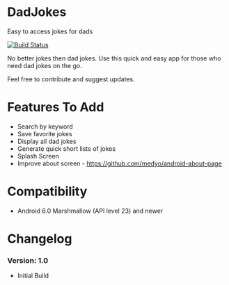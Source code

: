 # DadJokes
Easy to access jokes for dads

[![Build Status](https://travis-ci.org/alipay/sofa-rpc.svg?branch=master)](https://www.carsonskjerdal.com)


No better jokes then dad jokes. Use this quick and easy app for those who need dad jokes on the go.

Feel free to contribute and suggest updates.

# Features To Add
* Search by keyword
* Save favorite jokes
* Display all dad jokes
* Generate quick short lists of jokes
* Splash Screen
* Improve about screen - https://github.com/medyo/android-about-page



# Compatibility
  
  * Android 6.0 Marshmallow (API level 23) and newer
  
# Changelog

### Version: 1.0

  * Initial Build
 


